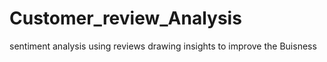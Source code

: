 # Customer_review_Analysis
sentiment analysis using reviews drawing insights to improve the Buisness
